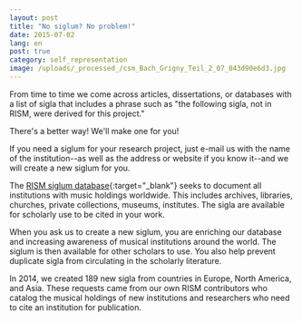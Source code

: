 ```yaml
---
layout: post
title: "No siglum? No problem!"
date: 2015-07-02
lang: en
post: true
category: self_representation
image: /uploads/_processed_/csm_Bach_Grigny_Teil_2_07_043d90e6d3.jpg
---
```



From time to time we come across articles, dissertations, or databases with a list of sigla that includes a phrase such as "the following sigla, not in RISM, were derived for this project."



There's a better way! We'll make one for you!



If you need a siglum for your research project, just e-mail us with the name of the institution--as well as the address or website if you know it--and we will create a new siglum for you.



The [RISM siglum database](http://www.rism.info/en/sigla.html){:target="_blank"} seeks to document all institutions with music holdings worldwide. This includes archives, libraries, churches, private collections, museums, institutes. The sigla are available for scholarly use to be cited in your work.



When you ask us to create a new siglum, you are enriching our database and increasing awareness of musical institutions around the world. The siglum is then available for other scholars to use. You also help prevent duplicate sigla from circulating in the scholarly literature.



In 2014, we created 189 new sigla from countries in Europe, North America, and Asia. These requests came from our own RISM contributors who catalog the musical holdings of new institutions and researchers who need to cite an institution for publication.





<script type="text/javascript">var switchTo5x=true;</script><script type="text/javascript" src="http://w.sharethis.com/button/buttons.js"></script><script type="text/javascript">stLight.options({publisher: "9b601438-1ce1-49d8-bfd7-9cff5df54c17", doNotHash: false, doNotCopy: false, hashAddressBar: false});</script>


